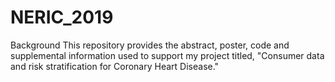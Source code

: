 # NERIC_2019

Background 
This repository provides the abstract, poster, code and supplemental information used to support my project titled, "Consumer data and risk stratification for Coronary Heart Disease." 
